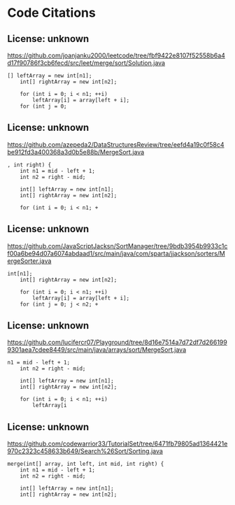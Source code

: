 # Code Citations

## License: unknown
https://github.com/joanjanku2000/leetcode/tree/fbf9422e8107f52558b6a4d17f90786f3cb6fecd/src/leet/merge/sort/Solution.java

```
[] leftArray = new int[n1];
    int[] rightArray = new int[n2];

    for (int i = 0; i < n1; ++i)
        leftArray[i] = array[left + i];
    for (int j = 0;
```


## License: unknown
https://github.com/azepeda2/DataStructuresReview/tree/eefd4a19c0f58c4be912fd3a400368a3d0b5e88b/MergeSort.java

```
, int right) {
    int n1 = mid - left + 1;
    int n2 = right - mid;

    int[] leftArray = new int[n1];
    int[] rightArray = new int[n2];

    for (int i = 0; i < n1; +
```


## License: unknown
https://github.com/JavaScriptJacksn/SortManager/tree/9bdb3954b9933c1cf00a6be94d07a6074abdaad1/src/main/java/com/sparta/jjackson/sorters/MergeSorter.java

```
int[n1];
    int[] rightArray = new int[n2];

    for (int i = 0; i < n1; ++i)
        leftArray[i] = array[left + i];
    for (int j = 0; j < n2; +
```


## License: unknown
https://github.com/lucifercr07/Playground/tree/8d16e7514a7d72df7d2661999301aea7cdee8449/src/main/java/arrays/sort/MergeSort.java

```
n1 = mid - left + 1;
    int n2 = right - mid;

    int[] leftArray = new int[n1];
    int[] rightArray = new int[n2];

    for (int i = 0; i < n1; ++i)
        leftArray[i
```


## License: unknown
https://github.com/codewarrior33/TutorialSet/tree/6471fb79805ad1364421e970c2323c458633b649/Search%26Sort/Sorting.java

```
merge(int[] array, int left, int mid, int right) {
    int n1 = mid - left + 1;
    int n2 = right - mid;

    int[] leftArray = new int[n1];
    int[] rightArray = new int[n2];
```

